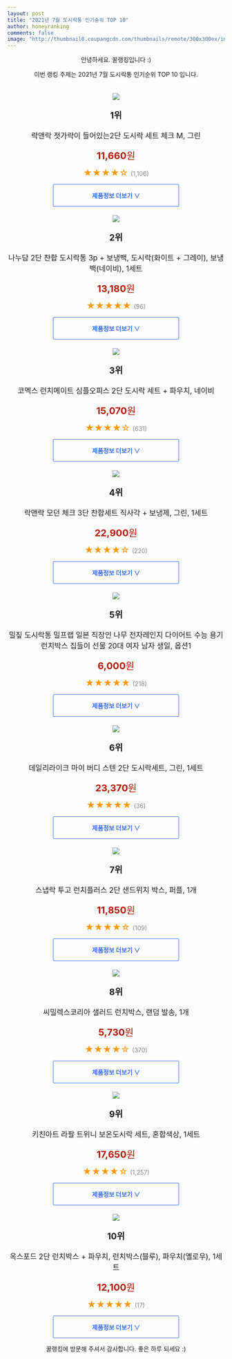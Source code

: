 ```yaml
--- 
layout: post 
title: "2021년 7월 도시락통 인기순위 TOP 10" 
author: honeyranking 
comments: false 
image: "http://thumbnail8.coupangcdn.com/thumbnails/remote/300x300ex/image/retail/images/6658441867764-9a91a74a-98d8-4781-966a-8619d290be68.jpg" 
--- 
```

<p style="text-align: center;">안녕하세요. 꿀랭킹입니다 :)</p> <p style="text-align: center;">이번 랭킹 주제는 2021년 7월 도시락통 인기순위 TOP 10 입니다.</p><center><img src="http://thumbnail8.coupangcdn.com/thumbnails/remote/300x300ex/image/retail/images/6658441867764-9a91a74a-98d8-4781-966a-8619d290be68.jpg" style="margin-top:20px" /></center> <p style="text-align: center; font-size: 20px"><b>1위</b></p> <p style="text-align: center; font-size: 17px">락앤락 젓가락이 들어있는2단 도시락 세트 체크 M, 그린</p> <p style="text-align: center;"><span style="color: #b61800; font-size: 22px;"><b>11,660</b>원</span></p> <p style="text-align: center;"><span style="color: #ff9600; font-size: 20px;">★★★★☆ </span><span style="color: #878787;">(1,106)</span></p> <center><a href="https://coupa.ng/b4pqQx"> <div style="font-size: 14px; display: inline-block; padding: 15px 90px; color: #346aff; border-radius: 2px; border: 1px solid #346aff; cursor: pointer;"><b>제품정보 더보기 &or;</b></div> </a></center><center><img src="http://thumbnail9.coupangcdn.com/thumbnails/remote/300x300ex/image/rs_quotation_api/kgrtwqwv/0abcf5432b2c4fc7a0639dba80edaba5.jpg" style="margin-top:20px" /></center> <p style="text-align: center; font-size: 20px"><b>2위</b></p> <p style="text-align: center; font-size: 17px">나누담 2단 찬합 도시락통 3p + 보냉백, 도시락(화이트 + 그레이), 보냉백(네이비), 1세트</p> <p style="text-align: center;"><span style="color: #b61800; font-size: 22px;"><b>13,180</b>원</span></p> <p style="text-align: center;"><span style="color: #ff9600; font-size: 20px;">★★★★★ </span><span style="color: #878787;">(96)</span></p> <center><a href="https://coupa.ng/b4pqQz"> <div style="font-size: 14px; display: inline-block; padding: 15px 90px; color: #346aff; border-radius: 2px; border: 1px solid #346aff; cursor: pointer;"><b>제품정보 더보기 &or;</b></div> </a></center><center><img src="http://thumbnail9.coupangcdn.com/thumbnails/remote/300x300ex/image/product/image/vendoritem/2016/05/27/3022800830/64f97680-996d-429a-8fe9-55368b4ea949.jpg" style="margin-top:20px" /></center> <p style="text-align: center; font-size: 20px"><b>3위</b></p> <p style="text-align: center; font-size: 17px">코멕스 런치메이트 심플오피스 2단 도시락 세트 + 파우치, 네이비</p> <p style="text-align: center;"><span style="color: #b61800; font-size: 22px;"><b>15,070</b>원</span></p> <p style="text-align: center;"><span style="color: #ff9600; font-size: 20px;">★★★★☆ </span><span style="color: #878787;">(631)</span></p> <center><a href="https://coupa.ng/b4pqQB"> <div style="font-size: 14px; display: inline-block; padding: 15px 90px; color: #346aff; border-radius: 2px; border: 1px solid #346aff; cursor: pointer;"><b>제품정보 더보기 &or;</b></div> </a></center><center><img src="http://thumbnail7.coupangcdn.com/thumbnails/remote/300x300ex/image/retail/images/2019/06/12/16/4/04641729-f15f-4789-8647-7971656a38ab.jpg" style="margin-top:20px" /></center> <p style="text-align: center; font-size: 20px"><b>4위</b></p> <p style="text-align: center; font-size: 17px">락앤락 모던 체크 3단 찬합세트 직사각 + 보냉제, 그린, 1세트</p> <p style="text-align: center;"><span style="color: #b61800; font-size: 22px;"><b>22,900</b>원</span></p> <p style="text-align: center;"><span style="color: #ff9600; font-size: 20px;">★★★★☆ </span><span style="color: #878787;">(220)</span></p> <center><a href="https://coupa.ng/b4pqQE"> <div style="font-size: 14px; display: inline-block; padding: 15px 90px; color: #346aff; border-radius: 2px; border: 1px solid #346aff; cursor: pointer;"><b>제품정보 더보기 &or;</b></div> </a></center><center><img src="http://thumbnail9.coupangcdn.com/thumbnails/remote/300x300ex/image/vendor_inventory/3c4b/b84279bab9c63259c15f34f362a03ad96c6580d387d6a1a402be65625415.jpg" style="margin-top:20px" /></center> <p style="text-align: center; font-size: 20px"><b>5위</b></p> <p style="text-align: center; font-size: 17px">밀짚 도시락통 밀프랩 일본 직장인 나무 전자레인지 다이어트 수능 용기 런치박스 집들이 선물 20대 여자 남자 생일, 옵션1</p> <p style="text-align: center;"><span style="color: #b61800; font-size: 22px;"><b>6,000</b>원</span></p> <p style="text-align: center;"><span style="color: #ff9600; font-size: 20px;">★★★★★ </span><span style="color: #878787;">(218)</span></p> <center><a href=""> <div style="font-size: 14px; display: inline-block; padding: 15px 90px; color: #346aff; border-radius: 2px; border: 1px solid #346aff; cursor: pointer;"><b>제품정보 더보기 &or;</b></div> </a></center><center><img src="http://thumbnail8.coupangcdn.com/thumbnails/remote/300x300ex/image/retail/images/2020/08/20/22/1/04414aff-cd97-4722-a32f-55d561125e51.jpg" style="margin-top:20px" /></center> <p style="text-align: center; font-size: 20px"><b>6위</b></p> <p style="text-align: center; font-size: 17px">데일리라이크 마이 버디 스텐 2단 도시락세트, 그린, 1세트</p> <p style="text-align: center;"><span style="color: #b61800; font-size: 22px;"><b>23,370</b>원</span></p> <p style="text-align: center;"><span style="color: #ff9600; font-size: 20px;">★★★★★ </span><span style="color: #878787;">(36)</span></p> <center><a href="https://coupa.ng/b4pqQI"> <div style="font-size: 14px; display: inline-block; padding: 15px 90px; color: #346aff; border-radius: 2px; border: 1px solid #346aff; cursor: pointer;"><b>제품정보 더보기 &or;</b></div> </a></center><center><img src="http://thumbnail10.coupangcdn.com/thumbnails/remote/300x300ex/image/retail/images/2020/09/21/19/1/88e39c62-6b94-49ca-a878-2c4810ea84c0.jpg" style="margin-top:20px" /></center> <p style="text-align: center; font-size: 20px"><b>7위</b></p> <p style="text-align: center; font-size: 17px">스냅락 투고 런치플러스 2단 샌드위치 박스, 퍼플, 1개</p> <p style="text-align: center;"><span style="color: #b61800; font-size: 22px;"><b>11,850</b>원</span></p> <p style="text-align: center;"><span style="color: #ff9600; font-size: 20px;">★★★★☆ </span><span style="color: #878787;">(109)</span></p> <center><a href="https://coupa.ng/b4pqQL"> <div style="font-size: 14px; display: inline-block; padding: 15px 90px; color: #346aff; border-radius: 2px; border: 1px solid #346aff; cursor: pointer;"><b>제품정보 더보기 &or;</b></div> </a></center><center><img src="http://thumbnail9.coupangcdn.com/thumbnails/remote/300x300ex/image/product/image/vendoritem/2017/09/11/3145432097/5ef05478-5347-4bc8-bd98-1f119ad33ae3.jpg" style="margin-top:20px" /></center> <p style="text-align: center; font-size: 20px"><b>8위</b></p> <p style="text-align: center; font-size: 17px">씨밀렉스코리아 샐러드 런치박스, 랜덤 발송, 1개</p> <p style="text-align: center;"><span style="color: #b61800; font-size: 22px;"><b>5,730</b>원</span></p> <p style="text-align: center;"><span style="color: #ff9600; font-size: 20px;">★★★★☆ </span><span style="color: #878787;">(370)</span></p> <center><a href="https://coupa.ng/b4pqQN"> <div style="font-size: 14px; display: inline-block; padding: 15px 90px; color: #346aff; border-radius: 2px; border: 1px solid #346aff; cursor: pointer;"><b>제품정보 더보기 &or;</b></div> </a></center><center><img src="http://thumbnail7.coupangcdn.com/thumbnails/remote/300x300ex/image/retail/images/2018/01/09/10/4/8f09b64d-3d78-4e61-9db1-548791c45902.jpg" style="margin-top:20px" /></center> <p style="text-align: center; font-size: 20px"><b>9위</b></p> <p style="text-align: center; font-size: 17px">키친아트 라팔 트위니 보온도시락 세트, 혼합색상, 1세트</p> <p style="text-align: center;"><span style="color: #b61800; font-size: 22px;"><b>17,650</b>원</span></p> <p style="text-align: center;"><span style="color: #ff9600; font-size: 20px;">★★★★☆ </span><span style="color: #878787;">(1,257)</span></p> <center><a href="https://coupa.ng/b4pqQP"> <div style="font-size: 14px; display: inline-block; padding: 15px 90px; color: #346aff; border-radius: 2px; border: 1px solid #346aff; cursor: pointer;"><b>제품정보 더보기 &or;</b></div> </a></center><center><img src="http://thumbnail6.coupangcdn.com/thumbnails/remote/300x300ex/image/retail/images/2018/10/22/16/1/c4a90afd-dc74-4bac-a717-38489e14307d.jpg" style="margin-top:20px" /></center> <p style="text-align: center; font-size: 20px"><b>10위</b></p> <p style="text-align: center; font-size: 17px">옥스포드 2단 런치박스 + 파우치, 런치박스(블루), 파우치(옐로우), 1세트</p> <p style="text-align: center;"><span style="color: #b61800; font-size: 22px;"><b>12,100</b>원</span></p> <p style="text-align: center;"><span style="color: #ff9600; font-size: 20px;">★★★★★ </span><span style="color: #878787;">(17)</span></p> <center><a href="https://coupa.ng/b4pqQS"> <div style="font-size: 14px; display: inline-block; padding: 15px 90px; color: #346aff; border-radius: 2px; border: 1px solid #346aff; cursor: pointer;"><b>제품정보 더보기 &or;</b></div> </a></center> <p style="text-align: center;">꿀랭킹에 방문해 주셔서 감사합니다. 좋은 하루 되세요 :)</p>
